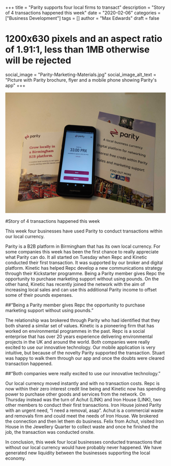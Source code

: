 +++
title = "Parity supports four local firms to transact"
description = "Story of 4 transactions happened this week"
date = "2020-02-06"
categories = ["Business Development"]
tags = []
author = "Max Edwards"
draft = false
# 1200x630 pixels and an aspect ratio of 1.91:1, less than 1MB otherwise will be rejected
social_image = "Parity-Marketing-Materials.jpg"
social_image_alt_text = "Picture with Parity brochure, flyer and a mobile phone showing Parity's app"
+++

![Parity Marketing Materials](Parity-Marketing-Materials.jpg)

#Story of 4 transactions happened this week

This week four businesses have used Parity to conduct transactions within our local currency.

Parity is a B2B platform in Birmingham that has its own local currency. For some companies this week has been the first chance to really appreciate what Parity can do. It all started on Tuesday when Repc and Kinetic conducted their first transaction. It was supported by our broker and digital platform. Kinetic has helped Repc develop a new communications strategy through their Kickstarter programme. Being a Parity member gives Repc the opportunity to purchase marketing support without using pounds. On the other hand, Kinetic has recently joined the network with the aim of increasing local sales and can use this additional Parity income to offset some of their pounds expenses. 

##“Being a Parity member gives Repc the opportunity to purchase marketing support without using pounds.”

The relationship was brokered through Parity who had identified that they both shared a similar set of values. Kinetic is a pioneering firm that has worked on environmental programmes in the past. Repc is a social enterprise that has over 20 years experience delivering environmental projects in the UK and around the world. Both companies were really excited to use our innovative technology. Our mobile application is very intuitive, but because of the novelty Parity supported the transaction. Stuart was happy to walk them through our app and once the doubts were cleared transaction happened. 

##“Both companies were really excited to use our innovative technology.”

Our local currency moved instantly and with no transaction costs. Repc is now within their zero interest credit line being and Kinetic now has spending power to purchase other goods and services from the network. On Thursday instead was the turn of Achut (LINK) and Iron House (LINK), two other members to conduct their first transactions. Iron House joined Parity with an urgent need, “I need a removal, asap”. Achut is a commercial waste and removals firm and could meet the needs of Iron House. We brokered the connection and then let them do business. Felix from Achut, visited Iron House in the Jewellery Quarter to collect waste and once he finished the job, the transaction was conducted onsite.

In conclusion, this week four local businesses conducted transactions that without our local currency would have probably never happened. We have generated new liquidity between the businesses supporting the local economy.
